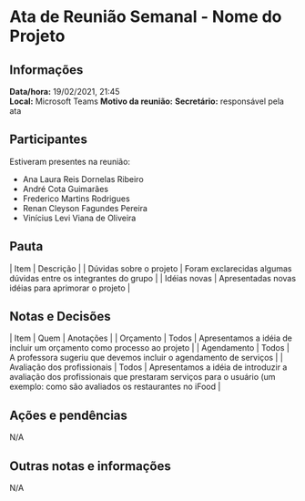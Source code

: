 # Ata de Reunião Semanal - Nome do Projeto

## Informações
**Data/hora:** 19/02/2021, 21:45  
**Local:** Microsoft Teams
**Motivo da reunião:** 
**Secretário:** responsável pela ata  

## Participantes
Estiveram presentes na reunião:
- Ana Laura Reis Dornelas Ribeiro
- André Cota Guimarães
- Frederico Martins Rodrigues
- Renan Cleyson Fagundes Pereira
- Vinícius Levi Viana de Oliveira

## Pauta

| Item | Descrição |
| Dúvidas sobre o projeto | Foram exclarecidas algumas dúvidas entre os integrantes do grupo |
| Idéias novas | Apresentadas novas idéias para aprimorar o projeto |

## Notas e Decisões
| Item | Quem | Anotações |
| Orçamento | Todos | Apresentamos a idéia de incluir um orçamento como processo ao projeto |
| Agendamento | Todos | A professora sugeriu que devemos incluir o agendamento de serviços |
| Avaliação dos profissionais | Todos | Apresentamos a idéia de introduzir a avaliação dos profissionais que prestaram serviços para o usuário (um exemplo: como são avaliados os restaurantes no iFood |


## Ações e pendências
N/A

## Outras notas e informações
N/A

